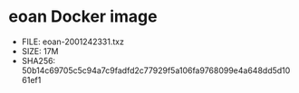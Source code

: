 # eoan Docker image

* FILE: eoan-2001242331.txz
* SIZE: 17M
* SHA256: 50b14c69705c5c94a7c9fadfd2c77929f5a106fa9768099e4a648dd5d1061ef1
